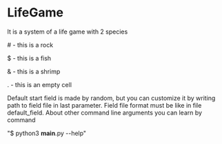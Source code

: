 # LifeGame
It is a system of a life game with 2 species

\# - this is a rock

$ - this is a fish

& - this is a shrimp

. - this is an empty cell

Default start field is made by random, but you can customize it
by writing path to field file in last parameter.
Field file format must be like in file default_field.
About other command line arguments you can learn by command 

"$ python3 __main__.py --help"
